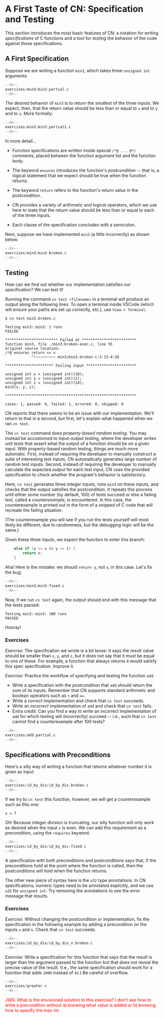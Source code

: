 # A First Taste of CN: Specification and Testing

This section introduces the most basic features of CN: a notation for
writing _specifications_ of C functions and a tool for _testing_ the
behavior of the code against those specifications.

## A First Specification

Suppose we are writing a function `min3`, which takes three `unsigned int` arguments.

```c title="exercises/min3/min3.partial.c"
--8<--
exercises/min3/min3.partial.c
--8<--
```

The desired behavior of `min3` is to return the smallest of the three
inputs. We expect, then, that the return value should be less
than or equal to `x` and to `y` and to `z`. More formally:

```c title="exercises/min3/min3.partial1.c"
--8<--
exercises/min3/min3.partial1.c
--8<--
```

In more detail...

- Function specifications are written inside special `/*@ ... @*/`
  comments, placed between the function argument list and the function
  body.

- The keyword `ensures` introduces the function's _postcondition_ --
  that is, a logical statement that we expect should be true when the
  function returns.

- The keyword `return` refers to the function's return value in the
  postcondition.

- CN provides a variety of arithmetic and logical operators, which we
  use here to state that the return value should be less than or equal
  to each of the three inputs.

- Each clause of the specification concludes with a semicolon.

Next, suppose we have implemented `min3` (a little incorrectly) as
shown below.

```c title="exercises/min3/min3.broken.c"
--8<--
exercises/min3/min3.broken.c
--8<--
```

## Testing

How can we find out whether our implementation satisfies our
specification? We can test it!

Running the command `cn test <filename>` in a terminal will produce an output along
the following lines.  To open a terminal inside VSCode (which will
ensure your paths are set up correctly, etc.), use `View > Terminal`.

```
$ cn test min3.broken.c

Testing min3::min3: 1 runs
FAILED

************************ Failed at *************************
function min3, file ./min3.broken-exec.c, line 55
original source location:
/*@ ensures return <= x
            ^~~~~~~~~~~ min3/min3.broken.c:2:13-4:28

********************** Failing input ***********************

unsigned int x = (unsigned int)(10);
unsigned int y = (unsigned int)(2);
unsigned int z = (unsigned int)(14);
min3(x, y, z);

************************************************************

cases: 1, passed: 0, failed: 1, errored: 0, skipped: 0
```

CN reports that there seems to be an issue with our
implementation. We'll return to that in a second, but first, let's
explain what happened when we ran `cn test`.

The `cn test` command does _property-based random testing_. You may
instead be accustomed to input-output testing, where the developer
writes _unit tests_ that assert what the output of a function should
be on a given input.  With property-based random testing, things are
much more automatic. First, instead of requiring the developer to
manually construct a suite of interesting test _inputs_, CN
automatically generates large number of random test inputs.  Second,
instead of requiring the developer to manually calculate the expected
_output_ for each test input, CN uses the provided specification to
check whether the program's behavior is satisfactory.

Here, `cn test` generates three integer inputs, runs `min3` on these
inputs, and checks that the output satisfies the postcondition. It
repeats this process until either some number (by default, 100) of
tests succeed or else a failing test, called a _counterexample_, is
encountered.  In this case, the counterexample is printed out in
the form of a snipped of C code that will recreate the failing
situation.

(The counterexample you will see if you run the tests yourself will
most likely be different, due to randomness, but the debugging logic
will be the same.)

Given these three inputs, we expect the function to enter this branch:

```c
    else if (y <= x && y <= z) {
        return x;
    }
```

Aha! Here is the mistake: we should `return y`, not `x`, in this case.
Let's fix the bug:

```c title="exercises/min3/min3.fixed.c"
--8<--
exercises/min3/min3.fixed.c
--8<--
```

Now, if we run `cn test` again, the output should end with this message that the tests passed:

```
Testing min3::min3: 100 runs
PASSED
```

Hooray!

### Exercises

_Exercise:_ The specification we wrote is
a bit loose: It says the result value should be smaller than `x`, `y`,
and `z`, but it does not say that it must be equal to one of these.
For example, a function that always returns `0` would satisfy this
spec specification. Improve it.

_Exercise:_ Practice the workflow of specifying and testing the function `add`.

- Write a specification with the postcondition that `add` should
  return the sum of its inputs. Remember that CN supports standard
  arithmetic and boolean operators such as `+` and `==`.
- Write a _correct_ implementation and check that `cn test` succeeds.
- Write an _incorrect_ implementation of `add` and check that `cn test` fails.
- Extra credit: Can you find a way to write an incorrect
  implementation of `add` for which testing will (incorrectly) succeed
  -- i.e., such that `cn test` cannot find a counterexample after 100
  tests?

```c title="exercises/add.partial.c"
--8<--
exercises/add.partial.c
--8<--
```

## Specifications with Preconditions

Here's a silly way of writing a function that
returns whatever number it is given as input:

```c title="exercises/id_by_div/id_by_div.broken.c"
--8<--
exercises/id_by_div/id_by_div.broken.c
--8<--
```

If we try to `cn test` this function, however, we will get a counterexample such as this one:
```
x = 7
```

Oh! Because integer division is truncating, our silly function will
only work as desired when the input `x` is even. We can add this
requirement as a _precondition_, using the `requires` keyword.

```c title="exercises/id_by_div/id_by_div.fixed.c"
--8<--
exercises/id_by_div/id_by_div.fixed.c
--8<--
```

A specification with both preconditions and postconditions says that, if
the preconditions hold at the point where the function is called, then the
postconditions will hold when the function returns.

The other new piece of syntax here is the `u32` type annotations. In
CN specifications, numeric types need to be annotated explicitly, and
we use `u32` for `unsigned int`.  Try removing the annotations to see
the error message that results.

### Exercises

_Exercise:_ Without changing the postcondition or implementation, fix
the specification in the following example by adding a precondition on
the inputs `x` and `n`. Check that `cn test` succeeds.

```c title="exercises/id_by_div/id_by_div_n.broken.c"
--8<--
exercises/id_by_div/id_by_div_n.broken.c
--8<--
```

_Exercise:_ Write a specification for this
function that says that the result is larger than the argument passed
to the function but that does not reveal the precise value of the
result.  (I.e., the same specification should work for a function that
adds `1000` instead of `42`.)  Be careful of overflow.
```c title="exercises/greater.c"
--8<--
exercises/greater.c
--8<--
```
<span style="color:red">
JWS: What is the envisioned solution to this exercise? I don't see how
to write a precondition without a) knowing what value is added
or b) knowing how to specify the max int.
</span>

<!-- BCP: Testing should fail for the version of this with no
precondition, but as of 3/27/25 it did not.  Does it now? -->

